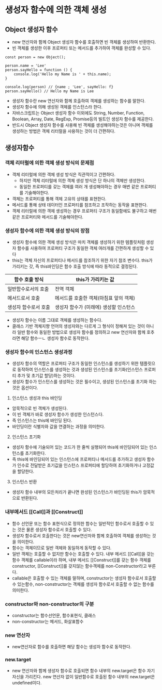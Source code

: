 # 생성자 함수에 의한 객체 생성

## Object 생성자 함수 
- new 연산자와 함께 Object 생성자 함수를 호출하면 빈 객체를 생성하여 반환한다. 
- 빈 객체를 생성한 이후 프로퍼티 또는 메서드를 추가하여 객체를 완성할 수 있다. 
```
const person = new Object();

person.name = 'Lee'
person.sayHello = function () {
    console.log('Hello my Name is ' + this.name);
}

console.log(person) // {name ; 'Lee', sayHello: f}
person.sayHello() // Hello my Name is Lee
```
- 생성자 함수란  new 연산자와 함께 호출하여 객체를 생성하는 함수를 말한다. 
- 생성자 함수에 의해 생성된 객체를 인스턴스라 한다. 
- 자바스크립트는 Object 생성자 함수 이외에도 String, Number, Function, Boolean, Array, Date, RegExp, Promise등의 빌트인 생성자 함수를 제공한다. 
- 반드시 Object 생성자 함수를 사용해 빈 객체를 생성해야하는것은 아니며 객체를 생성하는 방법은 객체 리터럴을 사용하는 것이 더 간편하다. 

## 생성자함수
### 객체 리터럴에 의한 객체 생성 방식의 문제점 
- 객체 리터럴에 의한 객체 생성 방식은 직관적이고 간편하다. 
    - 하지만 객체 리터럴에 의한 객체 생성 방식은 단 하나의 객체만 생성한다. 
    - 동일한 프로퍼티를 갖는 객체를 여러 개 생성해야하는 경우 매번 같은 프로퍼티를 기술해야한다. 
- 객체는 프로퍼티를 통해 객체 고유의 상태를 표현한다. 
- 메서드를 통해 상태 데이터인 프로퍼티를 참조하고 조작하는 동작을 표현한다. 
- 객체 리터럴에 의한 객체 생성하는 경우 프로퍼티 구조가 동일함에도 불구하고 매번 같은 프로퍼티와 메서드를 기술해야한다. 

### 생성자 함수에 의한 객체 생성 방식의 장점 
- 생성자 함수에 의한 객체 생성 방식은 마치 객체를 생성하기 위한 템플릿처럼 생성자 함수를 사용하여 프로퍼티 구조가 동일한 객체 여러개를 간편하게 생성할 수 있다 
- this는 객체 자신의 프로퍼티나 메서드를 참조하기 위한 자기 참조 변수다. this가 가리키는 갓, 즉 this바인딩은 함수 호출 방식에 따라 동적으로 결정된다. 

|함수 호출 방식 | this가 가리키는 값 | 
|------------|-----------------|
|일반함수로서의 호출 | 전역 객체 |
|메서드로서 호출 | 메서드를 호출한 객체(마침표 앞의 객체)|
|생성자 함수로서 호출 | 생성자 함수가 (미래에) 생성할 인스턴스|

- 생성자 함수는 이름 그대로 객체를 생성하는 함수다. 
- 클래스 기반 객체지향 언어의 생성자와는 다르게 그 형식이 정해져 있는 것이 아니라 일반 함수와 동일한 방법으로 생성자 함수를 정의하고 new 연산자와 함께 호추라면 해당 함수ㅡㄴ 생성자 함수로 동작한다. 

### 생성자 함수의 인스턴스 생성과정
- 생성자 함수의 역할은 프로퍼티 구조가 동일한 인스턴스를 생성하기 위한 템플릿으로 동작하여 인스턴스를 생성하는 것과 생성된 인스턴스를 초기화(인스턴스 프로퍼티 추가 및 초기값 할당)하는 것이다. 
- 생성자 함수가 인스턴스를 생성하는 것은 필수이고, 생성된 인스턴스를 초기화 하는것은 옵션이다. 

1. 인스턴스 생성과 this 바인딩 
- 암묵적으로 빈 객체가 생성된다. 
- 이 빈 객체가 바로 생성자 함수가 생성한 인스턴스다. 
- 즉 인스턴스는 this에 바인딩 된다. 
- 바인딩이란 식별자와 값을 연결하는 과정을 의미한다.
2. 인스턴스 초기화 
- 생성자 함수에 기술되어 있는 코드가 한 줄씩 실행되어 this에 바인딩되어 있는 인스턴스를 초기화한다. 
- 즉 this에 바인딩되어 있는 인스턴스에 프로퍼티나 메서드를 추가하고 생성자 함수가 인수로 전달받은 초기값을 인스턴스 프로퍼티에 할당하여 초기화하거나 고정값을 할당한다. 
3. 인스턴스 반환
- 생성자 함수 내부의 모든처리가 끝나면 완성된 인스턴스가 바인딩된 this가 암묵적으로 반환된다. 

### 내부메서드 [[Call]]과 [[Construct]]
- 함수 선언문 또는 함수 표현식으로 정의한 함수는 일반적인 함수로서 호출할 수 있는 것은 물론 생성자 함수로서 호출할 수 있다. 
- 생성자 함수로서 호출한다는 것은 new연산자와 함께 호출하여 객체를 생성하는 것을 의미한다. 
- 함수는 객체이므로 일반 객체와 동일하게 동작할 수 있다. 
- 일반 객체는 호출할 수 없지만 함수는 호출할 수 있다.
내부 메서드 [[Call]]을 갖는 함수 객체를 callable이라 하며, 내부 메서드 [[Construct]]를 갖는 함수 객체를 constructor, [[Construct]]를 갖지않는 함수객체를 non-Constructor라고 부른다. 
- callable은 호출할 수 있는 객체를 말하며, constructor는 생성자 함수로서 호출할 수 있는함수, non-constructor는 객체를 생성자 함수로서 호출할 수 없는 함수를 의미한다. 

### constructor와 non-constructor의 구분
- constructor는 함수선언문, 함수표현식, 클래스
- non-constructor는 메서드, 화살표함수

### new 연산자
- new연산자로 함수를 호출하면 해당 함수는 생성자 함수로 동작한다. 

### new.target
- new 연산자와 함께 생성자 함수로 호출되면 함수 내부의 new.target은 함수 자기 자신을 가리킨다. new 연산자 없이 일반함수로 호출된 함수 내부의 new.target은 undefined이다.
